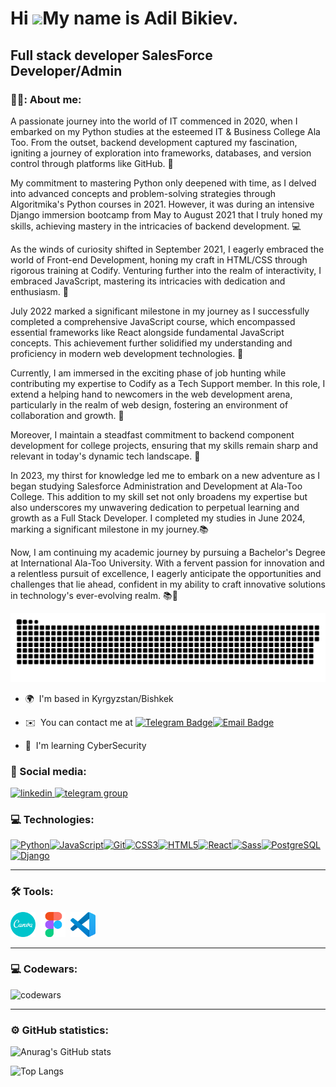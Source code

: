  Hi ![](https://user-images.githubusercontent.com/18350557/176309783-0785949b-9127-417c-8b55-ab5a4333674e.gif)My name is Adil Bikiev.
====================================================================================================================================

Full stack developer 
SalesForce Developer/Admin
--------------------

### 👨‍💻: About me:

A passionate journey into the world of IT commenced in 2020, when I embarked on my Python studies at the esteemed IT & Business College Ala Too. From the outset, backend development captured my fascination, igniting a journey of exploration into frameworks, databases, and version control through platforms like GitHub. 🚀

My commitment to mastering Python only deepened with time, as I delved into advanced concepts and problem-solving strategies through Algoritmika's Python courses in 2021. However, it was during an intensive Django immersion bootcamp from May to August 2021 that I truly honed my skills, achieving mastery in the intricacies of backend development. 💻

As the winds of curiosity shifted in September 2021, I eagerly embraced the world of Front-end Development, honing my craft in HTML/CSS through rigorous training at Codify. Venturing further into the realm of interactivity, I embraced JavaScript, mastering its intricacies with dedication and enthusiasm. 🎨

July 2022 marked a significant milestone in my journey as I successfully completed a comprehensive JavaScript course, which encompassed essential frameworks like React alongside fundamental JavaScript concepts. This achievement further solidified my understanding and proficiency in modern web development technologies. 🌟

Currently, I am immersed in the exciting phase of job hunting while contributing my expertise to Codify as a Tech Support member. In this role, I extend a helping hand to newcomers in the web development arena, particularly in the realm of web design, fostering an environment of collaboration and growth. 💼

Moreover, I maintain a steadfast commitment to backend component development for college projects, ensuring that my skills remain sharp and relevant in today's dynamic tech landscape. 🔧

In 2023, my thirst for knowledge led me to embark on a new adventure as I began studying Salesforce Administration and Development at Ala-Too College. This addition to my skill set not only broadens my expertise but also underscores my unwavering dedication to perpetual learning and growth as a Full Stack Developer. I completed my studies in June 2024, marking a significant milestone in my journey.📚

Now, I am continuing my academic journey by pursuing a Bachelor's Degree at International Ala-Too University. With a fervent passion for innovation and a relentless pursuit of excellence, I eagerly anticipate the opportunities and challenges that lie ahead, confident in my ability to craft innovative solutions in technology's ever-evolving realm.  📚🌱

<p align="center">
 <img width="600" src="icons/snake.svg" alt="snake"/>
</p>

*   🌍  I'm based in Kyrgyzstan/Bishkek
*   ✉️  You can contact me at [![Telegram Badge](https://img.shields.io/badge/Telegram%20%20-8A2BE2)](https://t.me/b_adiI)[![Email Badge](https://img.shields.io/badge/b2adilg-@gmail.com-blue)](mailto:b2adilg@gmail.com)

*   🧠  I'm learning CyberSecurity

### 🤝 Social media:
<div id="badges">
    <a href="https://www.linkedin.com/in/%D0%B0%D0%B4%D0%B8%D0%BB%D1%8C-%D0%B1%D0%B8%D0%BA%D0%B8%D0%B5%D0%B2-421624298/" target="_blank">
      <img src="https://cdn-icons-png.flaticon.com/512/2504/2504799.png" width="40" height="40" alt="linkedin" />
    </a>
    <a href="https://t.me/b_adiI" target="_blank">
      <img src="https://cdn-icons-png.flaticon.com/512/2111/2111646.png" width="40" height="40" alt="telegram group" />
    </a>
</div>

### 💻 Technologies:

<p align="left">
    <a href="https://www.python.org/" target="_blank" rel="noreferrer"><img src="https://raw.githubusercontent.com/danielcranney/readme-generator/main/public/icons/skills/python-colored.svg" width="36" height="36" alt="Python" /></a><a href="https://developer.mozilla.org/en-US/docs/Web/JavaScript" target="_blank" rel="noreferrer"><img src="https://raw.githubusercontent.com/danielcranney/readme-generator/main/public/icons/skills/javascript-colored.svg" width="36" height="36" alt="JavaScript" /></a><a href="https://git-scm.com/" target="_blank" rel="noreferrer"><img src="https://raw.githubusercontent.com/danielcranney/readme-generator/main/public/icons/skills/git-colored.svg" width="36" height="36" alt="Git" /></a><a href="https://www.w3.org/TR/CSS/#css" target="_blank" rel="noreferrer"><img src="https://raw.githubusercontent.com/danielcranney/readme-generator/main/public/icons/skills/css3-colored.svg" width="36" height="36" alt="CSS3" /></a><a href="https://developer.mozilla.org/en-US/docs/Glossary/HTML5" target="_blank" rel="noreferrer"><img src="https://raw.githubusercontent.com/danielcranney/readme-generator/main/public/icons/skills/html5-colored.svg" width="36" height="36" alt="HTML5" /></a><a href="https://reactjs.org/" target="_blank" rel="noreferrer"><img src="https://raw.githubusercontent.com/danielcranney/readme-generator/main/public/icons/skills/react-colored.svg" width="36" height="36" alt="React" /></a><a href="https://sass-lang.com/" target="_blank" rel="noreferrer"><img src="https://raw.githubusercontent.com/danielcranney/readme-generator/main/public/icons/skills/sass-colored.svg" width="36" height="36" alt="Sass" /></a><a href="https://www.postgresql.org/" target="_blank" rel="noreferrer"><img src="https://raw.githubusercontent.com/danielcranney/readme-generator/main/public/icons/skills/postgresql-colored.svg" width="36" height="36" alt="PostgreSQL" /></a><a href="https://www.djangoproject.com/" target="_blank" rel="noreferrer"><img src="https://raw.githubusercontent.com/danielcranney/readme-generator/main/public/icons/skills/django-colored.svg" width="36" height="36" alt="Django" /></a>
</p>

---

### 🛠 Tools:

<div>
  <img src="https://github.com/devicons/devicon/blob/master/icons/canva/canva-original.svg" title="canva" alt="canva" width="40" height="40"/>&nbsp;
  <img src="https://github.com/devicons/devicon/blob/master/icons/figma/figma-original.svg" title="figma" alt="figma" width="40" height="40"/>&nbsp;
  <img src="https://github.com/devicons/devicon/blob/master/icons/vscode/vscode-original.svg" title="figma" alt="figma" width="40" height="40"/>&nbsp;  
</div>

---

### 💻 Codewars:
![codewars](https://www.codewars.com/users/EMMMABK/badges/large)

---


### ⚙️ GitHub statistics:

![Anurag's GitHub stats](https://github-readme-stats.vercel.app/api?username=EMMMABK&show_icons=true&theme=transparent)

![Top Langs](https://github-readme-stats.vercel.app/api/top-langs/?username=EMMMABK&hide_progress=true)

